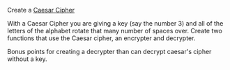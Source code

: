 Create a [Caesar Cipher](https://en.wikipedia.org/wiki/Caesar_cipher)

With a Caesar Cipher you are giving a key (say the number 3) and all of the letters of the alphabet rotate that many number of spaces over. Create two functions that use the Caesar cipher, an encrypter and decrypter.

Bonus points for creating a decrypter than can decrypt caesar's cipher without a key.
